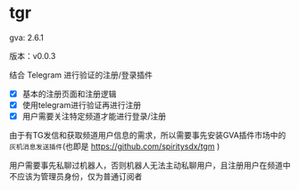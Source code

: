 # tgr

gva: 2.6.1

版本：v0.0.3

结合 Telegram 进行验证的注册/登录插件

- [x] 基本的注册页面和注册逻辑
- [x] 使用telegram进行验证再进行注册
- [x] 用户需要关注特定频道才能进行登录/注册

由于有TG发信和获取频道用户信息的需求，所以需要事先安装GVA插件市场中的```灰机消息发送插件```(也即是 https://github.com/spiritysdx/tgm )

用户需要事先私聊过机器人，否则机器人无法主动私聊用户，且注册用户在频道中不应该为管理员身份，仅为普通订阅者
